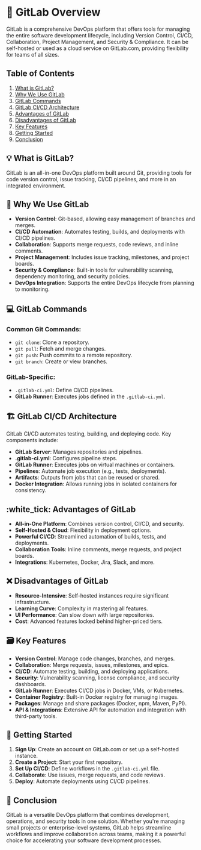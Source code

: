 # :star2: GitLab Overview
GitLab is a comprehensive DevOps platform that offers tools for managing the entire software development lifecycle, including Version Control, CI/CD, Collaboration, Project Management, and Security & Compliance. It can be self-hosted or used as a cloud service on GitLab.com, providing flexibility for teams of all sizes.
## Table of Contents
1. [What is GitLab?](#what-is-gitlab)
2. [Why We Use GitLab](#why-we-use-gitlab)
3. [GitLab Commands](#gitlab-commands)
4. [GitLab CI/CD Architecture](#gitlab-cicd-architecture)
5. [Advantages of GitLab](#advantages-of-gitlab)
6. [Disadvantages of GitLab](#disadvantages-of-gitlab)
7. [Key Features](#key-features)
8. [Getting Started](#getting-started)
9. [Conclusion](#conclusion)
## :bulb: What is GitLab?
GitLab is an all-in-one DevOps platform built around Git, providing tools for code version control, issue tracking, CI/CD pipelines, and more in an integrated environment.
## :dart: Why We Use GitLab
- **Version Control**: Git-based, allowing easy management of branches and merges.
- **CI/CD Automation**: Automates testing, builds, and deployments with CI/CD pipelines.
- **Collaboration**: Supports merge requests, code reviews, and inline comments.
- **Project Management**: Includes issue tracking, milestones, and project boards.
- **Security & Compliance**: Built-in tools for vulnerability scanning, dependency monitoring, and security policies.
- **DevOps Integration**: Supports the entire DevOps lifecycle from planning to monitoring.
## :computer: GitLab Commands
### Common Git Commands:
- `git clone`: Clone a repository.
- `git pull`: Fetch and merge changes.
- `git push`: Push commits to a remote repository.
- `git branch`: Create or view branches.
### GitLab-Specific:
- `.gitlab-ci.yml`: Define CI/CD pipelines.
- **GitLab Runner**: Executes jobs defined in the `.gitlab-ci.yml`.
## :building_construction: GitLab CI/CD Architecture
GitLab CI/CD automates testing, building, and deploying code. Key components include:
- **GitLab Server**: Manages repositories and pipelines.
- **.gitlab-ci.yml**: Configures pipeline steps.
- **GitLab Runner**: Executes jobs on virtual machines or containers.
- **Pipelines**: Automate job execution (e.g., tests, deployments).
- **Artifacts**: Outputs from jobs that can be reused or shared.
- **Docker Integration**: Allows running jobs in isolated containers for consistency.
## :white_tick: Advantages of GitLab
- **All-in-One Platform**: Combines version control, CI/CD, and security.
- **Self-Hosted & Cloud**: Flexibility in deployment options.
- **Powerful CI/CD**: Streamlined automation of builds, tests, and deployments.
- **Collaboration Tools**: Inline comments, merge requests, and project boards.
- **Integrations**: Kubernetes, Docker, Jira, Slack, and more.
## :x: Disadvantages of GitLab
- **Resource-Intensive**: Self-hosted instances require significant infrastructure.
- **Learning Curve**: Complexity in mastering all features.
- **UI Performance**: Can slow down with large repositories.
- **Cost**: Advanced features locked behind higher-priced tiers.
## :card_file_box: Key Features
- **Version Control**: Manage code changes, branches, and merges.
- **Collaboration**: Merge requests, issues, milestones, and epics.
- **CI/CD**: Automate testing, building, and deploying applications.
- **Security**: Vulnerability scanning, license compliance, and security dashboards.
- **GitLab Runner**: Executes CI/CD jobs in Docker, VMs, or Kubernetes.
- **Container Registry**: Built-in Docker registry for managing images.
- **Packages**: Manage and share packages (Docker, npm, Maven, PyPI).
- **API & Integrations**: Extensive API for automation and integration with third-party tools.
## :rocket: Getting Started
1. **Sign Up**: Create an account on GitLab.com or set up a self-hosted instance.
2. **Create a Project**: Start your first repository.
3. **Set Up CI/CD**: Define workflows in the `.gitlab-ci.yml` file.
4. **Collaborate**: Use issues, merge requests, and code reviews.
5. **Deploy**: Automate deployments using CI/CD pipelines.

## :memo: Conclusion
GitLab is a versatile DevOps platform that combines development, operations, and security tools in one solution. Whether you're managing small projects or enterprise-level systems, GitLab helps streamline workflows and improve collaboration across teams, making it a powerful choice for accelerating your software development processes.
